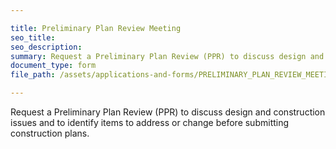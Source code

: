 ```yaml
---

title: Preliminary Plan Review Meeting
seo_title:
seo_description:
summary: Request a Preliminary Plan Review (PPR) to discuss design and construction issues and to identify items to address or change before submitting construction plans.
document_type: form
file_path: /assets/applications-and-forms/PRELIMINARY_PLAN_REVIEW_MEETINGS_AND_FORM.pdf

---
```

Request a Preliminary Plan Review (PPR) to discuss design and construction issues and to identify items to address or change before submitting construction plans.
